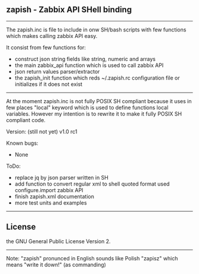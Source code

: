 ## zapish - Zabbix API SHell binding
-----------------------------------

The zapish.inc is file to include in onw SH/bash scripts with few functions
which makes calling zabbix API easy.

It consist from few functions for:
* construct json string fields like string, numeric and arrays
* the main zabbix_api function which is used to call zabbix API
* json return values parser/extractor
* the zapish_init function which reds ~/.zapish.rc configuration file or
  initializes if it does not exist

---
At the moment zapish.inc is not fully POSIX SH compliant because it uses in few places "local" keyword which is used to define functions local variables. However my intention is to rewrite it to make it fully POSIX SH compliant code.

Version: (still not yet) v1.0 rc1

Known bugs:
* None

ToDo:
* replace jq by json parser written in SH
* add function to convert regular xml to shell quoted format used configure.import zabbix API
* finish zapish.xml documentation
* more test units and examples

------------------------------------
## License ##
the GNU General Public License Version 2.

------------------------------------
Note: "zapish" pronunced in English sounds like Polish "zapisz" which means "write it down!" (as commanding)
